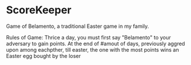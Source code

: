 # ScoreKeeper
Game of Belamento, a traditional Easter game in my family.

Rules of Game:
Thrice a day, you must first say "Belamento" to your adversary to gain points.
At the end of #amout of days, previously aggred upon among eachpther, till easter, the one with the most points wins an Easter egg bought by the loser
